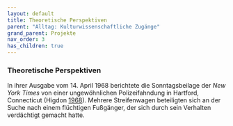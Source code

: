 ```yaml
---
layout: default
title: Theoretische Perspektiven
parent: "Alltag: Kulturwissenschaftliche Zugänge"
grand_parent: Projekte
nav_order: 3
has_children: true
---
```

### Theoretische Perspektiven
In ihrer Ausgabe vom 14. April 1968 berichtete die Sonntagsbeilage der *New York Times* von einer ungewöhnlichen Polizeifahndung in Hartford, Connecticut (Higdon [1968](#ref-Higdon1968)). Mehrere Streifenwagen beteiligten sich an der Suche nach einem flüchtigen Fußgänger, der sich durch sein Verhalten verdächtigt gemacht hatte.

